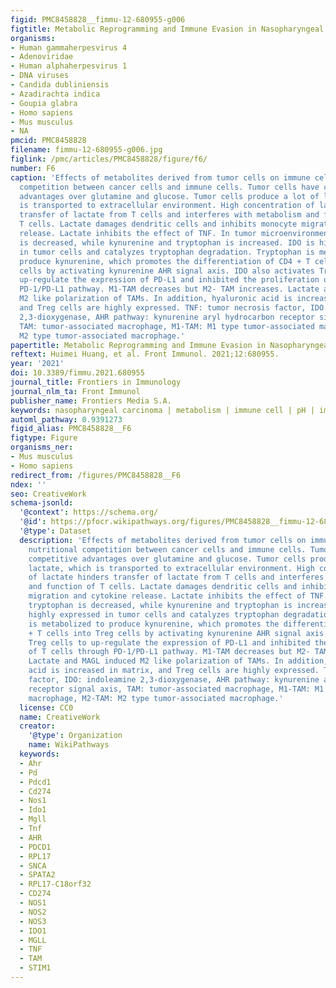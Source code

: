 ```yaml
---
figid: PMC8458828__fimmu-12-680955-g006
figtitle: Metabolic Reprogramming and Immune Evasion in Nasopharyngeal Carcinoma
organisms:
- Human gammaherpesvirus 4
- Adenoviridae
- Human alphaherpesvirus 1
- DNA viruses
- Candida dubliniensis
- Azadirachta indica
- Goupia glabra
- Homo sapiens
- Mus musculus
- NA
pmcid: PMC8458828
filename: fimmu-12-680955-g006.jpg
figlink: /pmc/articles/PMC8458828/figure/f6/
number: F6
caption: 'Effects of metabolites derived from tumor cells on immune cells and nutritional
  competition between cancer cells and immune cells. Tumor cells have competitive
  advantages over glutamine and glucose. Tumor cells produce a lot of lactate, which
  is transported to extracellular environment. High concentration of lactate hinders
  transfer of lactate from T cells and interferes with metabolism and function of
  T cells. Lactate damages dendritic cells and inhibits monocyte migration and cytokine
  release. Lactate inhibits the effect of TNF. In tumor microenvironment, tryptophan
  is decreased, while kynurenine and tryptophan is increased. IDO is highly expressed
  in tumor cells and catalyzes tryptophan degradation. Tryptophan is metabolized to
  produce kynurenine, which promotes the differentiation of CD4 + T cells into Treg
  cells by activating kynurenine AHR signal axis. IDO also activates Treg cells to
  up-regulate the expression of PD-L1 and inhibited the proliferation of T cells through
  PD-1/PD-L1 pathway. M1-TAM decreases but M2- TAM increases. Lactate and MAGL induced
  M2 like polarization of TAMs. In addition, hyaluronic acid is increased in matrix,
  and Treg cells are highly expressed. TNF: tumor necrosis factor, IDO: indoleamine
  2,3-dioxygenase, AHR pathway: kynurenine aryl hydrocarbon receptor signal axis,
  TAM: tumor-associated macrophage, M1-TAM: M1 type tumor-associated macrophage, M2-TAM:
  M2 type tumor-associated macrophage.'
papertitle: Metabolic Reprogramming and Immune Evasion in Nasopharyngeal Carcinoma.
reftext: Huimei Huang, et al. Front Immunol. 2021;12:680955.
year: '2021'
doi: 10.3389/fimmu.2021.680955
journal_title: Frontiers in Immunology
journal_nlm_ta: Front Immunol
publisher_name: Frontiers Media S.A.
keywords: nasopharyngeal carcinoma | metabolism | immune cell | pH | immunotherapy
automl_pathway: 0.9391273
figid_alias: PMC8458828__F6
figtype: Figure
organisms_ner:
- Mus musculus
- Homo sapiens
redirect_from: /figures/PMC8458828__F6
ndex: ''
seo: CreativeWork
schema-jsonld:
  '@context': https://schema.org/
  '@id': https://pfocr.wikipathways.org/figures/PMC8458828__fimmu-12-680955-g006.html
  '@type': Dataset
  description: 'Effects of metabolites derived from tumor cells on immune cells and
    nutritional competition between cancer cells and immune cells. Tumor cells have
    competitive advantages over glutamine and glucose. Tumor cells produce a lot of
    lactate, which is transported to extracellular environment. High concentration
    of lactate hinders transfer of lactate from T cells and interferes with metabolism
    and function of T cells. Lactate damages dendritic cells and inhibits monocyte
    migration and cytokine release. Lactate inhibits the effect of TNF. In tumor microenvironment,
    tryptophan is decreased, while kynurenine and tryptophan is increased. IDO is
    highly expressed in tumor cells and catalyzes tryptophan degradation. Tryptophan
    is metabolized to produce kynurenine, which promotes the differentiation of CD4
    + T cells into Treg cells by activating kynurenine AHR signal axis. IDO also activates
    Treg cells to up-regulate the expression of PD-L1 and inhibited the proliferation
    of T cells through PD-1/PD-L1 pathway. M1-TAM decreases but M2- TAM increases.
    Lactate and MAGL induced M2 like polarization of TAMs. In addition, hyaluronic
    acid is increased in matrix, and Treg cells are highly expressed. TNF: tumor necrosis
    factor, IDO: indoleamine 2,3-dioxygenase, AHR pathway: kynurenine aryl hydrocarbon
    receptor signal axis, TAM: tumor-associated macrophage, M1-TAM: M1 type tumor-associated
    macrophage, M2-TAM: M2 type tumor-associated macrophage.'
  license: CC0
  name: CreativeWork
  creator:
    '@type': Organization
    name: WikiPathways
  keywords:
  - Ahr
  - Pd
  - Pdcd1
  - Cd274
  - Nos1
  - Ido1
  - Mgll
  - Tnf
  - AHR
  - PDCD1
  - RPL17
  - SNCA
  - SPATA2
  - RPL17-C18orf32
  - CD274
  - NOS1
  - NOS2
  - NOS3
  - IDO1
  - MGLL
  - TNF
  - TAM
  - STIM1
---
```

